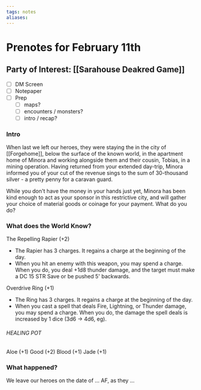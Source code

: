 ```yaml
---
tags: notes
aliases:
---
```


# Prenotes for February 11th
## Party of Interest: [[Sarahouse Deakred Game]]
- [ ] DM Screen
- [ ] Notepaper
- [ ] Prep
	- [ ] maps?
	- [ ] encounters / monsters?
	- [ ] intro / recap?

### Intro

When last we left our heroes, they were staying the in the city of [[Forgehome]], below the surface of the known world, in the apartment home of Minora and working alongside them and their cousin, Tobias, in a mining operation. Having returned from your extended day-trip, Minora informed you of your cut of the revenue sings to the sum of 30-thousand silver - a pretty penny for a caravan guard.

While you don't have the money in your hands just yet, Minora has been kind enough to act as your sponsor in this restrictive city, and will gather your choice of material goods or coinage for your payment. What do you do?

### What does the World Know?

The Repelling Rapier (+2)
- The Rapier has 3 charges. It regains a charge at the beginning of the day.
- When you hit an enemy with this weapon, you may spend a charge. When you do, you deal +1d8 thunder damage, and the target must make a DC 15 STR Save or be pushed 5' backwards.

Overdrive Ring (+1)
- The Ring has 3 charges. It regains a charge at the beginning of the day.
- When you cast a spell that deals Fire, Lightning, or Thunder damage, you may spend a charge. When you do, the damage the spell deals is increased by 1 dice (3d6 -> 4d6, eg).

###### HEALING POT
Aloe (+1)
Good (+2)
Blood (+1)
Jade (+1)



### What happened?


We leave our heroes on the date of ... AF, as they ...